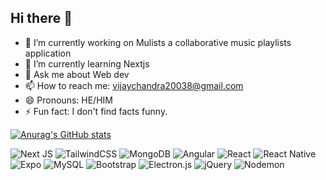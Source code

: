 ## Hi there 👋

<!--
**Vijaychandra-Govindapalle/Vijaychandra-Govindapalle** is a ✨ _special_ ✨ repository because its `README.md` (this file) appears on your GitHub profile.-->

- 🔭 I’m currently working on Mulists a collaborative music playlists application
- 🌱 I’m currently learning Nextjs
- 💬 Ask me about Web dev
- 📫 How to reach me: vijaychandra20038@gmail.com
- 😄 Pronouns: HE/HIM
- ⚡ Fun fact: I don't find facts funny.
 <!--- 👯 I’m looking to collaborate on ...
- 🤔 I’m looking for help with...-->

[![Anurag's GitHub stats](https://github-readme-stats.vercel.app/api?username=Vijaychandra-Govindapalle)](https://github.com/anuraghazra/github-readme-stats)

![Next JS](https://img.shields.io/badge/Next-black?style=for-the-badge&logo=next.js&logoColor=white)
![TailwindCSS](https://img.shields.io/badge/tailwindcss-%2338B2AC.svg?style=for-the-badge&logo=tailwind-css&logoColor=white)
![MongoDB](https://img.shields.io/badge/MongoDB-%234ea94b.svg?style=for-the-badge&logo=mongodb&logoColor=white)
![Angular](https://img.shields.io/badge/angular-%23DD0031.svg?style=for-the-badge&logo=angular&logoColor=white)
![React](https://img.shields.io/badge/react-%2320232a.svg?style=for-the-badge&logo=react&logoColor=%2361DAFB)
![React Native](https://img.shields.io/badge/react_native-%2320232a.svg?style=for-the-badge&logo=react&logoColor=%2361DAFB)
![Expo](https://img.shields.io/badge/expo-1C1E24?style=for-the-badge&logo=expo&logoColor=#D04A37)
![MySQL](https://img.shields.io/badge/mysql-4479A1.svg?style=for-the-badge&logo=mysql&logoColor=white)
![Bootstrap](https://img.shields.io/badge/bootstrap-%238511FA.svg?style=for-the-badge&logo=bootstrap&logoColor=white)
![Electron.js](https://img.shields.io/badge/Electron-191970?style=for-the-badge&logo=Electron&logoColor=white)
![jQuery](https://img.shields.io/badge/jquery-%230769AD.svg?style=for-the-badge&logo=jquery&logoColor=white)
![Nodemon](https://img.shields.io/badge/NODEMON-%23323330.svg?style=for-the-badge&logo=nodemon&logoColor=%BBDEAD)



